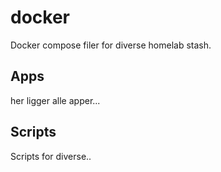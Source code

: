 # docker
Docker compose filer for diverse homelab stash.

## Apps
her ligger alle apper...

## Scripts
Scripts for diverse..
